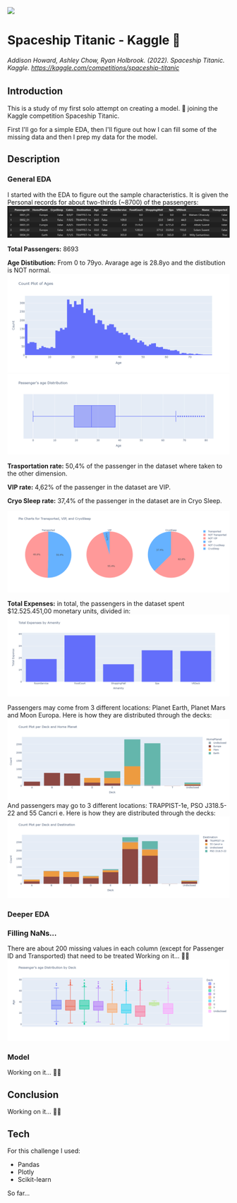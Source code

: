 ![](images/tumblr_75c4caed595ceb087fa55320d15129e3_af9aa46c_540.gif)

# Spaceship Titanic - Kaggle :rocket:

###### Addison Howard, Ashley Chow, Ryan Holbrook. (2022). Spaceship Titanic. Kaggle. https://kaggle.com/competitions/spaceship-titanic

## Introduction
This is a study of my first solo attempt on creating a model. :mechanical_arm: joining the Kaggle competition Spaceship Titanic.

First I'll go for a simple EDA, then I'll figure out how I can fill some of the missing data and then I prep my data for the model.

## Description
### General EDA
I started with the EDA to figure out the sample characteristics. It is given the Personal records for about two-thirds (~8700) of the passengers: 
![](images/data.png)


**Total Passengers:** 8693 

**Age Distibution:** From 0 to 79yo. Avarage age is 28.8yo and the distibution is NOT normal.
![](images/age_count)
![](images/age_boxplot)

**Trasportation rate:** 50,4% of the passenger in the dataset  where taken to the other dimension.

**VIP rate:** 4,62% of the passenger in the dataset  are VIP.

**Cryo Sleep rate:** 37,4% of the passenger in the dataset are in Cryo Sleep.

![](images/pies)

**Total Expenses:** in total, the passengers in the dataset spent $12.525.451,00 monetary units, divided in:
![](images/bar_amenities)

Passengers may come from 3 different locations: Planet Earth, Planet Mars and Moon Europa. Here is how they are distributed through the decks: 
![](images/count_deck_planet)
And passengers may go to 3 different locations: TRAPPIST-1e, PSO J318.5-22 and 55 Cancri e. Here is how they are distributed through the decks:
![](images/count_deck_destiny)

### Deeper EDA
### Filling NaNs...
There are about 200 missing values in each column (except for Passenger ID and Transported) that need to be treated
Working on it... :construction_worker_woman:
![](images/age_deck_box)

### Model
Working on it... :construction_worker_woman:

## Conclusion
Working on it... :construction_worker_woman:

## Tech
For this challenge I used:
- Pandas
- Plotly
- Scikit-learn

So far...
